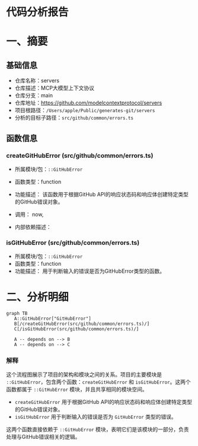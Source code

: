 # 代码分析报告

# 一、摘要



## 基础信息
- 仓库名称：servers
- 仓库描述：MCP大模型上下文协议
- 仓库分支：main
- 仓库地址：https://github.com/modelcontextprotocol/servers
- 项目根路径：`/Users/apple/Public/generates-git/servers`
- 分析的目标子路径：`src/github/common/errors.ts`

## 函数信息
### createGitHubError (src/github/common/errors.ts)
- 所属模块/包：`::GitHubError`
- 函数类型：function
- 功能描述：
该函数用于根据GitHub API的响应状态码和响应体创建特定类型的GitHub错误对象。



- 调用：
now,
- 内部依赖描述：


### isGitHubError (src/github/common/errors.ts)
- 所属模块/包：`::GitHubError`
- 函数类型：function
- 功能描述：
用于判断输入的错误是否为GitHubError类型的函数。








# 二、分析明细



 ```mermaid
graph TB
    A::GitHubError["GitHubError"]
    B[/createGitHubError(src/github/common/errors.ts)/]
    C[/isGitHubError(src/github/common/errors.ts)/]

    A -- depends on --> B
    A -- depends on --> C
```

### 解释
这个流程图展示了项目的架构和模块之间的关系。项目的主要模块是 `::GitHubError`，包含两个函数：`createGitHubError` 和 `isGitHubError`。这两个函数都属于 `::GitHubError` 模块，并且共享相同的模块空间。

- `createGitHubError` 用于根据GitHub API的响应状态码和响应体创建特定类型的GitHub错误对象。
- `isGitHubError` 用于判断输入的错误是否为 `GitHubError` 类型的错误。

这两个函数直接依赖于 `::GitHubError` 模块，表明它们是该模块的一部分，负责处理与GitHub错误相关的逻辑。

